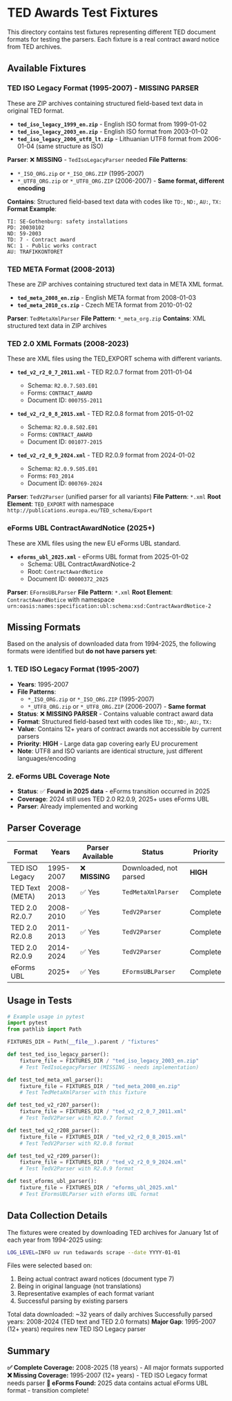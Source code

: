 # TED Awards Test Fixtures

This directory contains test fixtures representing different TED document formats for testing the parsers. Each fixture is a real contract award notice from TED archives.

## Available Fixtures

### TED ISO Legacy Format (1995-2007) - **MISSING PARSER**
These are ZIP archives containing structured field-based text data in original TED format.

- **`ted_iso_legacy_1999_en.zip`** - English ISO format from 1999-01-02
- **`ted_iso_legacy_2003_en.zip`** - English ISO format from 2003-01-02
- **`ted_iso_legacy_2006_utf8_lt.zip`** - Lithuanian UTF8 format from 2006-01-04 (same structure as ISO)

**Parser**: ❌ **MISSING** - `TedIsoLegacyParser` needed
**File Patterns**:
- `*_ISO_ORG.zip` or `*_ISO_ORG.ZIP` (1995-2007)
- `*_UTF8_ORG.zip` or `*_UTF8_ORG.ZIP` (2006-2007) - **Same format, different encoding**

**Contains**: Structured field-based text data with codes like `TD:`, `ND:`, `AU:`, `TX:`
**Format Example**:
```
TI: SE-Gothenburg: safety installations
PD: 20030102
ND: 59-2003
TD: 7 - Contract award
NC: 1 - Public works contract
AU: TRAFIKKONTORET
```

### TED META Format (2008-2013)
These are ZIP archives containing structured text data in META XML format.

- **`ted_meta_2008_en.zip`** - English META format from 2008-01-03
- **`ted_meta_2010_cs.zip`** - Czech META format from 2010-01-02

**Parser**: `TedMetaXmlParser`
**File Pattern**: `*_meta_org.zip`
**Contains**: XML structured text data in ZIP archives

### TED 2.0 XML Formats (2008-2023)
These are XML files using the TED_EXPORT schema with different variants.

- **`ted_v2_r2_0_7_2011.xml`** - TED R2.0.7 format from 2011-01-04
  - Schema: `R2.0.7.S03.E01`
  - Forms: `CONTRACT_AWARD`
  - Document ID: `000755-2011`

- **`ted_v2_r2_0_8_2015.xml`** - TED R2.0.8 format from 2015-01-02
  - Schema: `R2.0.8.S02.E01`
  - Forms: `CONTRACT_AWARD`
  - Document ID: `001077-2015`

- **`ted_v2_r2_0_9_2024.xml`** - TED R2.0.9 format from 2024-01-02
  - Schema: `R2.0.9.S05.E01`
  - Forms: `F03_2014`
  - Document ID: `000769-2024`

**Parser**: `TedV2Parser` (unified parser for all variants)
**File Pattern**: `*.xml`
**Root Element**: `TED_EXPORT` with namespace `http://publications.europa.eu/TED_schema/Export`

### eForms UBL ContractAwardNotice (2025+)
These are XML files using the new EU eForms UBL standard.

- **`eforms_ubl_2025.xml`** - eForms UBL format from 2025-01-02
  - Schema: UBL ContractAwardNotice-2
  - Root: `ContractAwardNotice`
  - Document ID: `00000372_2025`

**Parser**: `EFormsUBLParser`
**File Pattern**: `*.xml`
**Root Element**: `ContractAwardNotice` with namespace `urn:oasis:names:specification:ubl:schema:xsd:ContractAwardNotice-2`

## Missing Formats

Based on the analysis of downloaded data from 1994-2025, the following formats were identified but **do not have parsers yet**:

### 1. TED ISO Legacy Format (1995-2007)
- **Years**: 1995-2007
- **File Patterns**:
  - `*_ISO_ORG.zip` or `*_ISO_ORG.ZIP` (1995-2007)
  - `*_UTF8_ORG.zip` or `*_UTF8_ORG.ZIP` (2006-2007) - **Same format**
- **Status**: ❌ **MISSING PARSER** - Contains valuable contract award data
- **Format**: Structured field-based text with codes like `TD:`, `ND:`, `AU:`, `TX:`
- **Value**: Contains 12+ years of contract awards not accessible by current parsers
- **Priority**: **HIGH** - Large data gap covering early EU procurement
- **Note**: UTF8 and ISO variants are identical structure, just different languages/encoding

### 2. eForms UBL Coverage Note
- **Status**: ✅ **Found in 2025 data** - eForms transition occurred in 2025
- **Coverage**: 2024 still uses TED 2.0 R2.0.9, 2025+ uses eForms UBL
- **Parser**: Already implemented and working

## Parser Coverage

| Format | Years | Parser Available | Status | Priority |
|--------|-------|------------------|---------|----------|
| TED ISO Legacy | 1995-2007 | ❌ **MISSING** | Downloaded, not parsed | **HIGH** |
| TED Text (META) | 2008-2013 | ✅ Yes | `TedMetaXmlParser` | Complete |
| TED 2.0 R2.0.7 | 2008-2010 | ✅ Yes | `TedV2Parser` | Complete |
| TED 2.0 R2.0.8 | 2011-2013 | ✅ Yes | `TedV2Parser` | Complete |
| TED 2.0 R2.0.9 | 2014-2024 | ✅ Yes | `TedV2Parser` | Complete |
| eForms UBL | 2025+ | ✅ Yes | `EFormsUBLParser` | Complete |

## Usage in Tests

```python
# Example usage in pytest
import pytest
from pathlib import Path

FIXTURES_DIR = Path(__file__).parent / "fixtures"

def test_ted_iso_legacy_parser():
    fixture_file = FIXTURES_DIR / "ted_iso_legacy_2003_en.zip"
    # Test TedIsoLegacyParser (MISSING - needs implementation)

def test_ted_meta_xml_parser():
    fixture_file = FIXTURES_DIR / "ted_meta_2008_en.zip"
    # Test TedMetaXmlParser with this fixture

def test_ted_v2_r207_parser():
    fixture_file = FIXTURES_DIR / "ted_v2_r2_0_7_2011.xml"
    # Test TedV2Parser with R2.0.7 format

def test_ted_v2_r208_parser():
    fixture_file = FIXTURES_DIR / "ted_v2_r2_0_8_2015.xml"
    # Test TedV2Parser with R2.0.8 format

def test_ted_v2_r209_parser():
    fixture_file = FIXTURES_DIR / "ted_v2_r2_0_9_2024.xml"
    # Test TedV2Parser with R2.0.9 format

def test_eforms_ubl_parser():
    fixture_file = FIXTURES_DIR / "eforms_ubl_2025.xml"
    # Test EFormsUBLParser with eForms UBL format
```

## Data Collection Details

The fixtures were created by downloading TED archives for January 1st of each year from 1994-2025 using:

```bash
LOG_LEVEL=INFO uv run tedawards scrape --date YYYY-01-01
```

Files were selected based on:
1. Being actual contract award notices (document type 7)
2. Being in original language (not translations)
3. Representative examples of each format variant
4. Successful parsing by existing parsers

Total data downloaded: ~32 years of daily archives
Successfully parsed years: 2008-2024 (TED text and TED 2.0 formats)
**Major Gap**: 1995-2007 (12+ years) requires new TED ISO Legacy parser

## Summary

**✅ Complete Coverage:** 2008-2025 (18 years) - All major formats supported
**❌ Missing Coverage:** 1995-2007 (12+ years) - TED ISO Legacy format needs parser
**🎉 eForms Found:** 2025 data contains actual eForms UBL format - transition complete!